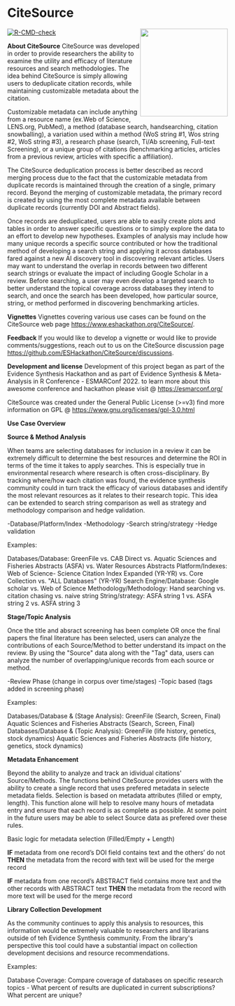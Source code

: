 # CiteSource
<img src="https://user-images.githubusercontent.com/89118428/155393065-780381a0-ff77-45d3-b2ee-40332ef72064.png" style="float:right; height:200px;">


<!-- badges: start -->
[![R-CMD-check](https://github.com/ESHackathon/CiteSource/workflows/R-CMD-check/badge.svg)](https://github.com/ESHackathon/CiteSource/actions)
<!-- badges: end -->

**About CiteSource**
CiteSource was developed in order to provide researchers the ability to examine the utility and efficacy of literature resources and search methodologies. The idea behind CiteSource is simply allowing users to deduplicate citation records, while maintaining customizable metadata about the citation.

Customizable metadata can include anything from a resource name (ex.Web of Science, LENS.org, PubMed), a method (database search, handsearching, citation snowballing), a variation used within a method (WoS string #1, Wos string #2, WoS string #3), a research phase (search, Ti/Ab screening, Full-text Screening), or a unique group of citations (benchmarking articles, articles from a previous review, articles with specific a affiliation). 

The CiteSource deduplication process is better described as record merging process due to the fact that the customizable metadata from duplicate records is maintained through the creation of a single, primary record. Beyond the merging of customizable metadata, the primary record is created by using the most complete metadata available between duplicate records (currently DOI and Abstract fields).

Once records are deduplicated, users are able to easily create plots and tables in order to answer specific questions or to simply explore the data to an effort to develop new hypotheses. Examples of analysis may include how many unique records a specific source contributed or how the traditional method of developing a search string and applying it across databases fared against a new AI discovery tool in discovering relevant articles. Users may want to understand the overlap in records between two different search strings or evaluate the impact of including Google Scholar in a review. Before searching, a user may even develop a targeted search to better understand the topical coverage across databases they intend to search, and once the search has been developed, how particular source, string, or method performed in discovering benchmarking articles. 

**Vignettes**
Vignettes covering various use cases can be found on the CiteSource web page https://www.eshackathon.org/CiteSource/. 

**Feedback**
If you would like to develop a vignette or would like to provide comments/suggestions, reach out to us on the CiteSource discussion page https://github.com/ESHackathon/CiteSource/discussions.

**Development and license**
Development of this project began as part of the Evidence Synthesis Hackathon and as part of Evidence Synthesis & Meta-Analysis in R Conference - ESMARConf 2022. to learn more about this awesome conference and hackathon please visit @ https://esmarconf.org/

CiteSource was created under the General Public License (>=v3) find more information on GPL @ https://www.gnu.org/licenses/gpl-3.0.html


**Use Case Overview**

**Source & Method Analysis**

When teams are selecting databases for inclusion in a review it can be extremely difficult to determine the best resources and determine the ROI in terms of the time it takes to apply searches. This is especially true in environmental research where research is often cross-disciplinary. By tracking where/how each citation was found, the evidence synthesis community could in turn track the efficacy of various databases and identify the most relevant resources as it relates to their research topic. This idea can be extended to search string comparison as well as strategy and methodology comparison and hedge validation.

-Database/Platform/Index
-Methodology
-Search string/strategy
-Hedge validation

Examples:

Databases/Database: GreenFile vs. CAB Direct vs. Aquatic Sciences and Fisheries Abstracts (ASFA) vs. Water Resources Abstracts
Platform/Indexes: Web of Science- Science Citation Index Expanded (YR-YR) vs. Core Collection vs. "ALL Databases" (YR-YR)
Search Engine/Database: Google scholar vs. Web of Science
Methodology/Methodology: Hand searching vs. citation chasing vs. naive string
String/strategy: ASFA string 1 vs. ASFA string 2 vs. ASFA string 3

**Stage/Topic Analysis**

Once the title and absract screening has been complete OR once the final papers the final literature has been selected, users can analyze the contributions of each Source/Method to better understand its impact on the review. By using the "Source" data along with the "Tag" data, users can analyze the number of overlapping/unique records from each source or method.

-Review Phase (change in corpus over time/stages)
-Topic based (tags added in screening phase)

Examples: 

Databases/Database & (Stage Analysis): GreenFile (Search, Screen, Final) Aquatic Sciences and Fisheries Abstracts (Search, Screen, Final)
Databases/Database & (Topic Analysis): GreenFile (life history, genetics, stock dynamics) Aquatic Sciences and Fisheries Abstracts (life history, genetics, stock dynamics)

**Metadata Enhancement**

Beyond the ability to analyze and track an idividual citations' Source/Methods. The functions behind CiteSource provides users with the ability to create a single record that uses prefered metadata in selecte metadata fields. Selection is based on metadata attributes (filled or empty, length). This function alone will help to resolve many hours of metadata entry and ensure that each record is as complete as possible. At some point in the future users may be able to select Source data as prefered over these rules.

Basic logic for metadata selection (Filled/Empty + Length)

**IF** metadata from one record’s DOI field contains text and the others’ do not **THEN** the metadata from the record with text will be used for the merge record

**IF** metadata from one record’s ABSTRACT field contains more text and the other records with ABSTRACT text **THEN** the metadata from the record with more text will be used for the merge record

**Library Collection Development**

As the community continues to apply this analysis to resources, this information would be extremely valuable to researchers and librarians outside of teh Evidence Synthesis community. From the library's perspective this tool could have a substantial impact on collection development decisions and resource recommendations. 

Examples:

Database Coverage: Compare coverage of databases on specific research topics - What percent of results are duplicated in current subscriptions? What percent are unique? 

